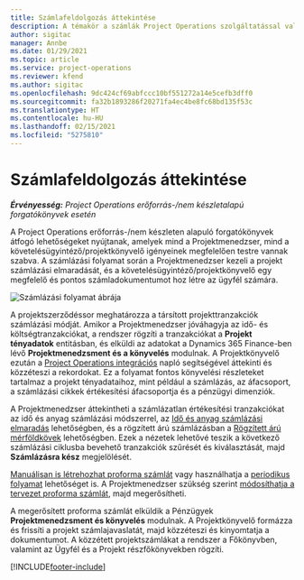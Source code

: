 ```yaml
---
title: Számlafeldolgozás áttekintése
description: A témakör a számlák Project Operations szolgáltatással való feldolgozásának áttekintését részletezi az erőforrás/nem készletezett anyagokon alapuló forgatókönyvekhez.
author: sigitac
manager: Annbe
ms.date: 01/29/2021
ms.topic: article
ms.service: project-operations
ms.reviewer: kfend
ms.author: sigitac
ms.openlocfilehash: 9dc424cf69abfccc10bf551272a14e5cefb3dff0
ms.sourcegitcommit: fa32b1893286f20271fa4ec4be8fc68bd135f53c
ms.translationtype: HT
ms.contentlocale: hu-HU
ms.lasthandoff: 02/15/2021
ms.locfileid: "5275810"
---
```

# <a name="invoicing-process-overview"></a>Számlafeldolgozás áttekintése

_**Érvényesség:** Project Operations erőforrás-/nem készletalapú forgatókönyvek esetén_

A Project Operations erőforrás-/nem készleten alapuló forgatókönyvek átfogó lehetőségeket nyújtanak, amelyek mind a Projektmenedzser, mind a követelésügyintéző/projektkönyvelő igényeinek megfelelően testre vannak szabva. A számlázási folyamat során a Projektmenedzser kezeli a projekt számlázási elmaradását, és a követelésügyintéző/projektkönyvelő egy megfelelő és pontos számladokumentumot hoz létre az ügyfél számára.

![Számlázási folyamat ábrája](./media/invoicing-flow.png)

A projektszerződéssor meghatározza a társított projekttranzakciók számlázási módját. Amikor a Projektmenedzser jóváhagyja az idő- és költségtranzakciókat, a rendszer rögzíti a tranzakciókat a **Projekt tényadatok** entitásban, és elküldi az adatokat a Dynamics 365 Finance-ben lévő **Projektmenedzsment és a könyvelés** modulnak. A Projektkönyvelő ezután a [Project Operations integrációs](../project-accounting/project-operations-integration-journal.md) napló segítségével áttekinti és közzéteszi a rekordokat. Ez a folyamat fontos könyvelési részleteket tartalmaz a projekt tényadataihoz, mint például a számlázás, az áfacsoport, a számlázási cikkek értékesítési áfacsoportja és a pénzügyi dimenziók.

A Projektmenedzser áttekintheti a számlázatlan értékesítési tranzakciókat az idő és anyag számlázási módszerrel, az [Idő és anyag számlázási elmaradás](../proforma-invoicing/manage-billing-backlog.md#time-and-material-billing-backlog) lehetőségben, és a rögzített árú számlázásban a [Rögzített árú mérföldkövek](../proforma-invoicing/manage-billing-backlog.md#fixed-price-milestones) lehetőségben. Ezek a nézetek lehetővé teszik a következő számlázási ciklusba bevehető tranzakciók szűrését és kiválasztását, majd **Számlázásra kész** megjelölését.

[Manuálisan is létrehozhat proforma számlát](../proforma-invoicing/create-manual-proforma-invoice.md) vagy használhatja a [periodikus folyamat](../proforma-invoicing/configure-automated-invoice-creation.md) lehetőséget is. A Projektmenedzser szükség szerint [módosíthatja a tervezet proforma számlát](../proforma-invoicing/manage-proforma-invoice.md), majd megerősítheti.

A megerősített proforma számlát elküldik a Pénzügyek **Projektmenedzsment és könyvelés** modulnak. A Projektkönyvelő formázza és frissíti a projekt számlajavaslatát, majd közzéteszi és kinyomtatja a dokumentumot. A közzétett projektszámlákat a rendszer a Főkönyvben, valamint az Ügyfél és a Projekt részfőkönyvekben rögzíti.


[!INCLUDE[footer-include](../includes/footer-banner.md)]